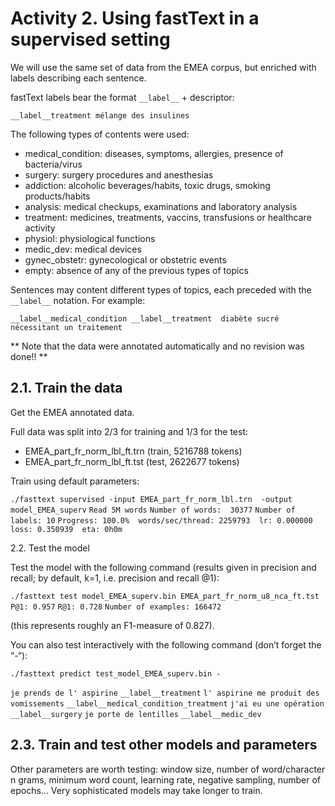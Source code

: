 # Activity 2. Using fastText in a supervised setting

We will use the same set of data from the EMEA corpus, but enriched with labels describing each sentence. 

fastText labels bear the format `__label__` + descriptor:

`__label__treatment mélange des insulines`

The following types of contents were used:

* medical_condition: diseases, symptoms, allergies, presence of bacteria/virus
*	surgery: surgery procedures and anesthesias
*	addiction: alcoholic beverages/habits, toxic drugs, smoking products/habits
*	analysis: medical checkups, examinations and laboratory analysis
*	treatment: medicines, treatments, vaccins, transfusions or healthcare activity
*	physiol: physiological functions
*	medic_dev: medical devices
*	gynec_obstetr: gynecological or obstetric events
*	empty: absence of any of the previous types of topics

Sentences may content different types of topics, each preceded with the `__label__` notation. For example:

`__label__medical_condition __label__treatment  diabète sucré nécessitant un traitement`

** Note that the data were annotated automatically and no revision was done!! **

## 2.1. Train the data

Get the EMEA annotated data.

Full data was split into 2/3 for training and 1/3 for the test:

*	EMEA_part_fr_norm_lbl_ft.trn (train, 5216788 tokens)
*	EMEA_part_fr_norm_lbl_ft.tst (test, 2622677 tokens)

Train using default parameters:

`./fasttext supervised -input EMEA_part_fr_norm_lbl.trn  -output model_EMEA_superv`
`Read 5M words`
`Number of words:  30377`
`Number of labels: 10`
`Progress: 100.0%  words/sec/thread: 2259793  lr: 0.000000  loss: 0.350939  eta: 0h0m`


2.2. Test the model

 Test the model with the following command (results given in precision and recall; by default, k=1, i.e. precision and recall @1): 

`./fasttext test model_EMEA_superv.bin EMEA_part_fr_norm_u8_nca_ft.tst`
`P@1: 0.957`
`R@1: 0.728`
`Number of examples: 166472`

(this represents roughly an F1-measure of 0.827).

You can also test interactively with the following command (don’t forget the “-“): 

`./fasttext predict test_model_EMEA_superv.bin -`

`je prends de l' aspirine`
`__label__treatment`
`l' aspirine me produit des vomissements`
`__label__medical_condition_treatment`
`j'ai eu une opération`
`__label__surgery`
`je porte de lentilles`
`__label__medic_dev`

## 2.3. Train and test other models and parameters

Other parameters are worth testing: window size, number of word/character n grams, minimum word count, learning rate, negative sampling, number of epochs… Very sophisticated models may take longer to train. 

